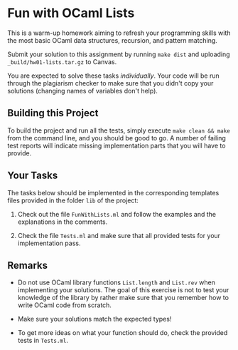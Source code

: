 # Fun with OCaml Lists

This is a warm-up homework aiming to refresh your programming skills with the
most basic OCaml data structures, recursion, and pattern matching.

Submit your solution to this assignment by running `make dist` and uploading
`_build/hw01-lists.tar.gz` to Canvas.

You are expected to solve these tasks _individually_. Your code will be run
through the plagiarism checker to make sure that you didn't copy your solutions
(changing names of variables don't help).

## Building this Project

To build the project and run all the tests, simply execute `make
clean && make` from the command line, and you should be good to go. A
number of failing test reports will indicate missing implementation
parts that you will have to provide.

## Your Tasks

The tasks below should be implemented in the corresponding templates
files provided in the folder `lib` of the project:

1. Check out the file `FunWithLists.ml` and follow the examples and
   the explanations in the comments.

2. Check the file `Tests.ml` and make sure that all provided tests
   for your implementation pass.

## Remarks

* Do not use OCaml library functions `List.length` and `List.rev` when
  implementing your solutions. The goal of this exercise is not to test your
  knowledge of the library by rather make sure that you remember how to write
  OCaml code from scratch.

* Make sure your solutions match the expected types!

* To get more ideas on what your function should do, check the provided tests in
  `Tests.ml`.
